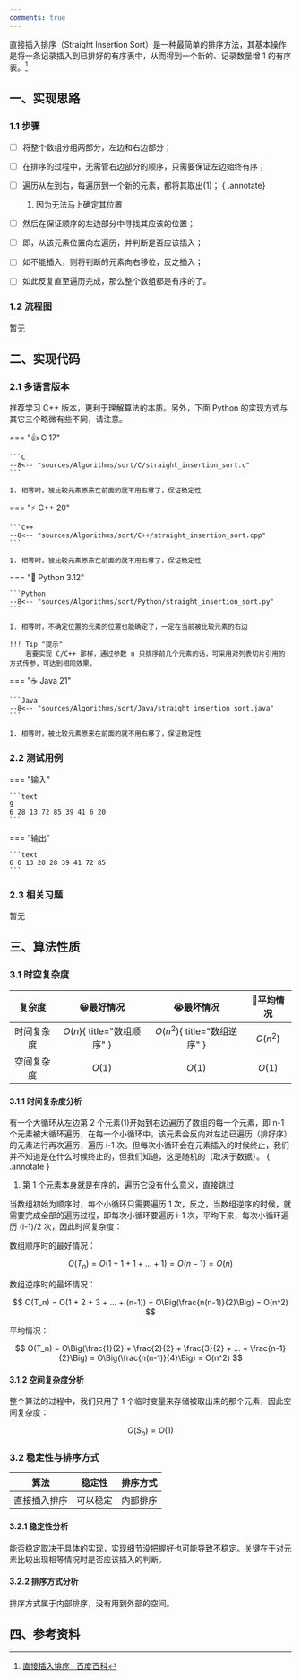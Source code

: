 ```yaml
---
comments: true
---
```


直接插入排序（Straight Insertion Sort）是一种最简单的排序方法，其基本操作是将一条记录插入到已排好的有序表中，从而得到一个新的、记录数量增 1 的有序表。[^1]

## 一、实现思路

### 1.1 步骤

- [ ] 将整个数组分组两部分，左边和右边部分；
- [ ] 在排序的过程中，无需管右边部分的顺序，只需要保证左边始终有序；
- [ ] 遍历从左到右，每遍历到一个新的元素，都将其取出(1)；
    { .annotate}

    1.  因为无法马上确定其位置

- [ ] 然后在保证顺序的左边部分中寻找其应该的位置；
- [ ] 即，从该元素位置向左遍历，并判断是否应该插入；
- [ ] 如不能插入，则将判断的元素向右移位，反之插入；
- [ ] 如此反复直至遍历完成，那么整个数组都是有序的了。

### 1.2 流程图

暂无

## 二、实现代码

### 2.1 多语言版本

推荐学习 C++ 版本，更利于理解算法的本质。另外，下面 Python 的实现方式与其它三个略微有些不同，请注意。

=== "👍 C 17"

    ```C
    --8<-- "sources/Algorithms/sort/C/straight_insertion_sort.c"
    ```

    1. 相等时，被比较元素原来在前面的就不用右移了，保证稳定性
    
=== "⚡ C++ 20"

    ```C++
    --8<-- "sources/Algorithms/sort/C++/straight_insertion_sort.cpp"
    ```

    1. 相等时，被比较元素原来在前面的就不用右移了，保证稳定性
    
=== "🐍 Python 3.12"

    ```Python
    --8<-- "sources/Algorithms/sort/Python/straight_insertion_sort.py"
    ```

    1. 相等时，不确定位置的元素的位置也能确定了，一定在当前被比较元素的右边

    !!! Tip "提示"
        若要实现 C/C++ 那样，通过参数 n 只排序前几个元素的话，可采用对列表切片引用的方式传参，可达到相同效果。

=== "☕ Java 21"

    ```Java
    --8<-- "sources/Algorithms/sort/Java/straight_insertion_sort.java"
    ```

    1. 相等时，被比较元素原来在前面的就不用右移了，保证稳定性

### 2.2 测试用例

=== "输入"
    
    ```text
    9
    6 28 13 72 85 39 41 6 20
    ```

=== "输出"

    ```text
    6 6 13 20 28 39 41 72 85
    ```

### 2.3 相关习题

暂无

## 三、算法性质

### 3.1 时空复杂度

|   复杂度   |         😀最好情况          |          😭最坏情况           | 🫤平均情况 |
| :--------: | :------------------------: | :--------------------------: | :-------: |
| 时间复杂度 | $O(n)${ title="数组顺序" } | $O(n^2)${ title="数组逆序" } | $O(n^2)$  |
| 空间复杂度 |           $O(1)$           |            $O(1)$            |  $O(1)$   |

#### 3.1.1 时间复杂度分析

有一个大循环从左边第 2 个元素(1)开始到右边遍历了数组的每一个元素，即 n-1 个元素被大循环遍历，在每一个小循环中，该元素会反向对左边已遍历（排好序）的元素进行再次遍历，遍历 i-1 次。但每次小循环会在元素插入的时候终止，我们并不知道是在什么时候终止的，但我们知道，这是随机的（取决于数据）。
{ .annotate }

1. 第 1 个元素本身就是有序的，遍历它没有什么意义，直接跳过

当数组初始为顺序时，每个小循环只需要遍历 1 次，反之，当数组逆序的时候，就需要完成全部的遍历过程，即每次小循环要遍历 i-1 次，平均下来，每次小循环遍历 (i-1)/2 次，因此时间复杂度：

数组顺序时的最好情况：

$$
O(T_n) = O(1 + 1 + 1 + ... + 1) = O(n-1) = O(n)
$$

数组逆序时的最坏情况：

$$
O(T_n) = O(1 + 2 + 3 + ... + (n-1)) = O\Big(\frac{n(n-1)}{2}\Big) = O(n^2)
$$

平均情况：

$$
O(T_n) = O\Big(\frac{1}{2} + \frac{2}{2} + \frac{3}{2} + ... + \frac{n-1}{2}\Big) = O\Big(\frac{n(n-1)}{4}\Big) = O(n^2)
$$

#### 3.1.2 空间复杂度分析

整个算法的过程中，我们只用了 1 个临时变量来存储被取出来的那个元素，因此空间复杂度：

$$
O(S_n) = O(1)
$$

### 3.2 稳定性与排序方式

|     算法     |  稳定性  | 排序方式 |
| :----------: | :------: | :------: |
| 直接插入排序 | 可以稳定 | 内部排序 |

#### 3.2.1 稳定性分析

能否稳定取决于具体的实现，实现细节没把握好也可能导致不稳定。关键在于对元素比较出现相等情况时是否应该插入的判断。

#### 3.2.2 排序方式分析

排序方式属于内部排序，没有用到外部的空间。

## 四、参考资料

[^1]: [直接插入排序 · 百度百科](https://baike.baidu.com/item/%E7%9B%B4%E6%8E%A5%E6%8F%92%E5%85%A5%E6%8E%92%E5%BA%8F/8255911)